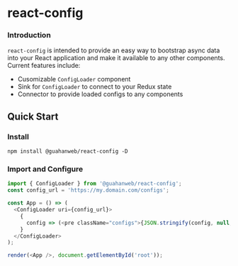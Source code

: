 # react-config

### Introduction

`react-config` is intended to provide an easy way to bootstrap async data
into your React application and make it available to any other components.
Current features include:

* Cusomizable `ConfigLoader` component
* Sink for `ConfigLoader` to connect to your Redux state
* Connector to provide loaded configs to any components

## Quick Start

### Install

```
npm install @guahanweb/react-config -D
```

### Import and Configure

```javascript
import { ConfigLoader } from '@guahanweb/react-config';
const config_url = 'https://my.domain.com/configs';

const App = () => (
  <ConfigLoader uri={config_url}>
    {
      config => (<pre className="configs">{JSON.stringify(config, null, 2)}</pre>)
    }
  </ConfigLoader>
);

render(<App />, document.getElementById('root'));
```